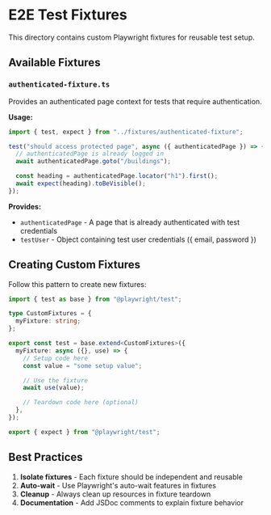 # E2E Test Fixtures

This directory contains custom Playwright fixtures for reusable test setup.

## Available Fixtures

### `authenticated-fixture.ts`

Provides an authenticated page context for tests that require authentication.

**Usage:**

```typescript
import { test, expect } from "../fixtures/authenticated-fixture";

test("should access protected page", async ({ authenticatedPage }) => {
  // authenticatedPage is already logged in
  await authenticatedPage.goto("/buildings");

  const heading = authenticatedPage.locator("h1").first();
  await expect(heading).toBeVisible();
});
```

**Provides:**

- `authenticatedPage` - A page that is already authenticated with test credentials
- `testUser` - Object containing test user credentials ({ email, password })

## Creating Custom Fixtures

Follow this pattern to create new fixtures:

```typescript
import { test as base } from "@playwright/test";

type CustomFixtures = {
  myFixture: string;
};

export const test = base.extend<CustomFixtures>({
  myFixture: async ({}, use) => {
    // Setup code here
    const value = "some setup value";

    // Use the fixture
    await use(value);

    // Teardown code here (optional)
  },
});

export { expect } from "@playwright/test";
```

## Best Practices

1. **Isolate fixtures** - Each fixture should be independent and reusable
2. **Auto-wait** - Use Playwright's auto-wait features in fixtures
3. **Cleanup** - Always clean up resources in fixture teardown
4. **Documentation** - Add JSDoc comments to explain fixture behavior
